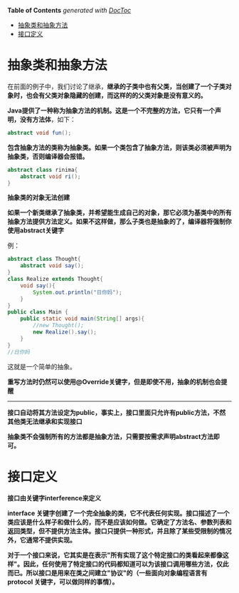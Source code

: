 <!-- START doctoc generated TOC please keep comment here to allow auto update -->
<!-- DON'T EDIT THIS SECTION, INSTEAD RE-RUN doctoc TO UPDATE -->
**Table of Contents**  *generated with [DocToc](https://github.com/thlorenz/doctoc)*

- [抽象类和抽象方法](#%E6%8A%BD%E8%B1%A1%E7%B1%BB%E5%92%8C%E6%8A%BD%E8%B1%A1%E6%96%B9%E6%B3%95)
- [接口定义](#%E6%8E%A5%E5%8F%A3%E5%AE%9A%E4%B9%89)

<!-- END doctoc generated TOC please keep comment here to allow auto update -->

# 抽象类和抽象方法

在前面的例子中，我们讨论了继承，**继承的子类中也有父类，当创建了一个子类对象时，也会有父类对象隐藏的创建，而这样的的父类对象是没有意义的。**

**Java提供了一种称为抽象方法的机制。这是一个不完整的方法，它只有一个声明，没有方法体**，如下：

```java
abstract void fun();
```

**包含抽象方法的类称为抽象类。如果一个类包含了抽象方法，则该类必须被声明为抽象类，否则编译器会报错。**

```java
abstract class rinima{
    abstract void ri();
}
```

**抽象类的对象无法创建**

**如果一个新类继承了抽象类，并希望能生成自己的对象，那它必须为基类中的所有抽象方法提供方法定义。如果不这样做，那么子类也是抽象的了，编译器将强制你使用abstract关键字**

例：

```java
abstract class Thought{
    abstract void say();
}
class Realize extends Thought{
    void say(){
        System.out.println("日你妈");
    }
}
public class Main {
    public static void main(String[] args){
        //new Thought();
        new Realize().say();
    }
}
//日你妈
```

这就是一个简单的抽象。

**重写方法时仍然可以使用@Override关键字，但是即使不用，抽象的机制也会提醒**

***

**接口自动将其方法设定为public，事实上，接口里面只允许有public方法，不然其他类无法继承和实现接口**

**抽象类不会强制所有的方法都是抽象方法，只需要按需求声明abstract方法即可。**

# 接口定义

**接口由关键字interference来定义**

**interface 关键字创建了一个完全抽象的类，它不代表任何实现。接口描述了一个类应该是什么样子和做什么的，而不是应该如何做。它确定了方法名、参数列表和返回类型，但不提供方法主体。接口只提供一种形式，并且除了某些受限制的情况外，它通常不提供实现。**

**对于一个接口来说，它其实是在表示"所有实现了这个特定接口的类看起来都像这样"。因此，任何使用了特定接口的代码都知道可以为该接口调用哪些方法，仅此而已。所以接口是用来在类之间建立"协议"的（一些面向对象编程语言有 protocol 关键字，可以做同样的事情）。**